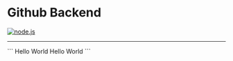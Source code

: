 # Github Backend
[![node.js][node-button]][node]

[node-button]: https://codecov.io/gh/Python-Markdown/markdown/branch/master/graph/badge.svg
[node]: https://nodejs.org/en

<hr>
```
Hello World
Hello World
```
